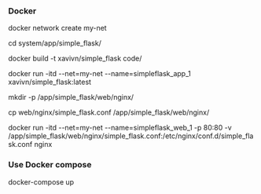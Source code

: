 ### Docker

docker network create my-net

cd system/app/simple_flask/

docker build -t xavivn/simple_flask code/

docker run -itd --net=my-net --name=simpleflask_app_1 xavivn/simple_flask:latest

mkdir -p /app/simple_flask/web/nginx/

cp web/nginx/simple_flask.conf /app/simple_flask/web/nginx/

docker run -itd --net=my-net --name=simpleflask_web_1 -p 80:80 -v /app/simple_flask/web/nginx/simple_flask.conf:/etc/nginx/conf.d/simple_flask.conf nginx

### Use Docker compose
docker-compose up
